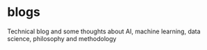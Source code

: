 # blogs
Technical blog and some thoughts about AI, machine learning, data science, philosophy and methodology
